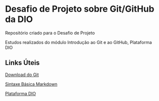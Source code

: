# Desafio de Projeto sobre Git/GitHub da DIO
Repositório criado para o Desafio de Projeto

Estudos realizados do módulo Introdução ao Git e ao GitHub, Plataforma DIO

## Links Úteis
[Download do Git](https://www.git-scm.com/download/win)

[Sintaxe Básica Markdown](https://www.markdownguide.org/basic-syntax/)

[Plataforma DIO](https://www.dio.me/en)
